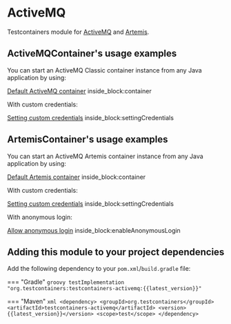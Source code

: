 # ActiveMQ

Testcontainers module for [ActiveMQ](https://hub.docker.com/r/apache/activemq-classic) and
[Artemis](https://hub.docker.com/r/apache/activemq-artemis).

## ActiveMQContainer's usage examples

You can start an ActiveMQ Classic container instance from any Java application by using:

<!--codeinclude-->
[Default ActiveMQ container](../../modules/activemq/src/test/java/org/testcontainers/activemq/ActiveMQContainerTest.java) inside_block:container
<!--/codeinclude-->

With custom credentials:

<!--codeinclude-->
[Setting custom credentials](../../modules/activemq/src/test/java/org/testcontainers/activemq/ActiveMQContainerTest.java) inside_block:settingCredentials
<!--/codeinclude-->

## ArtemisContainer's usage examples

You can start an ActiveMQ Artemis container instance from any Java application by using:

<!--codeinclude-->
[Default Artemis container](../../modules/activemq/src/test/java/org/testcontainers/activemq/ArtemisContainerTest.java) inside_block:container
<!--/codeinclude-->

With custom credentials:

<!--codeinclude-->
[Setting custom credentials](../../modules/activemq/src/test/java/org/testcontainers/activemq/ArtemisContainerTest.java) inside_block:settingCredentials
<!--/codeinclude-->

With anonymous login:

<!--codeinclude-->
[Allow anonymous login](../../modules/activemq/src/test/java/org/testcontainers/activemq/ArtemisContainerTest.java) inside_block:enableAnonymousLogin
<!--/codeinclude-->

## Adding this module to your project dependencies

Add the following dependency to your `pom.xml`/`build.gradle` file:

=== "Gradle"
    ```groovy
    testImplementation "org.testcontainers:testcontainers-activemq:{{latest_version}}"
    ```

=== "Maven"
    ```xml
    <dependency>
        <groupId>org.testcontainers</groupId>
        <artifactId>testcontainers-activemq</artifactId>
        <version>{{latest_version}}</version>
        <scope>test</scope>
    </dependency>
    ```
